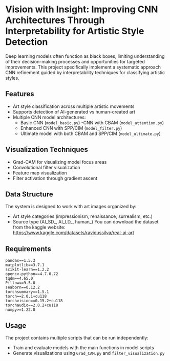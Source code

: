 # Vision with Insight: Improving CNN Architectures Through Interpretability for Artistic Style Detection

Deep learning models often function as black boxes, limiting understanding of their decision-making processes and opportunities for targeted improvements. This project specifically implement a systematic approach CNN refinement guided by interpretability techniques for classifying artistic styles.

## Features

- Art style classification across multiple artistic movements
- Supports detection of AI-generated vs human-created art
- Multiple CNN model architectures:
  - Basic CNN (`model_basic.py`)
  -CNN with CBAM (`model_attention.py`)
  - Enhanced CNN with SPP/CIM (`model_filter.py`)
  - Ultimate model with both CBAM and SPP/CIM (`model_ultimate.py`)

## Visualization Techniques

- Grad-CAM for visualizing model focus areas
- Convolutional filter visualization
- Feature map visualization
- Filter activation through gradient ascent

## Data Structure

The system is designed to work with art images organized by:
- Art style categories (impressionism, renaissance, surrealism, etc.)
- Source type (AI_SD_, AI_LD_, human_)
You can download the dataset from the kaggle website: https://www.kaggle.com/datasets/ravidussilva/real-ai-art

## Requirements

```
pandas==1.5.3
matplotlib==3.7.1
scikit-learn==1.2.2
opencv-python==4.7.0.72
tqdm==4.65.0
Pillow==9.5.0
seaborn==0.12.2
torchsummary==1.5.1
torch==2.0.1+cu118
torchvision==0.15.2+cu118
torchaudio==2.0.2+cu118
numpy>=1.22.0
```

## Usage

The project contains multiple scripts that can be run independently:
- Train and evaluate models with the main functions in model scripts
- Generate visualizations using `Grad_CAM.py` and `filter_visualization.py` 
